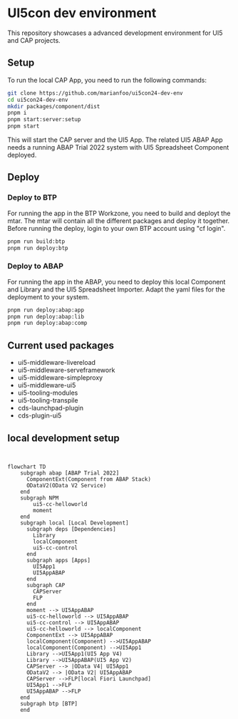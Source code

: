 # UI5con dev environment

This repository showcases a advanced development environment for UI5 and CAP projects.

## Setup

To run the local CAP App, you need to run the following commands:

```bash
git clone https://github.com/marianfoo/ui5con24-dev-env
cd ui5con24-dev-env
mkdir packages/component/dist
pnpm i
pnpm start:server:setup
pnpm start
```

This will start the CAP server and the UI5 App. The related UI5 ABAP App needs a running ABAP Trial 2022 system with UI5 Spreadsheet Component deployed.

## Deploy

### Deploy to BTP

For running the app in the BTP Workzone, you need to build and deployt the mtar. The mtar will contain all the different packages and deploy it together. Before running the deploy, login to your own BTP account using "cf login".

```bash
pnpm run build:btp
pnpm run deploy:btp
```

### Deploy to ABAP

For running the app in the ABAP, you need to deploy this local Component and Library and the UI5 Spreadsheet Importer.
Adapt the yaml files for the deployment to your system.

```bash
pnpm run deploy:abap:app
pnpm run deploy:abap:lib
pnpm run deploy:abap:comp
```

## Current used packages

- ui5-middleware-livereload
- ui5-middleware-serveframework
- ui5-middleware-simpleproxy
- ui5-middleware-ui5
- ui5-tooling-modules
- ui5-tooling-transpile
- cds-launchpad-plugin
- cds-plugin-ui5


## local development setup

```mermaid


flowchart TD
    subgraph abap [ABAP Trial 2022]
      ComponentExt(Component from ABAP Stack)
      ODataV2(OData V2 Service)
    end
    subgraph NPM
        ui5-cc-helloworld
        moment
    end
    subgraph local [Local Development]
      subgraph deps [Dependencies]
        Library
        localComponent
        ui5-cc-control
      end
      subgraph apps [Apps]
        UI5App1
        UI5AppABAP
      end
      subgraph CAP
        CAPServer
        FLP
      end
      moment --> UI5AppABAP
      ui5-cc-helloworld --> UI5AppABAP
      ui5-cc-control --> UI5AppABAP
      ui5-cc-helloworld --> localComponent
      ComponentExt --> UI5AppABAP
      localComponent(Component) -->UI5AppABAP
      localComponent(Component) -->UI5App1
      Library -->UI5App1(UI5 App V4)
      Library -->UI5AppABAP(UI5 App V2)
      CAPServer --> |OData V4| UI5App1
      ODataV2 --> |OData V2| UI5AppABAP
      CAPServer -->FLP[local Fiori Launchpad]
      UI5App1 -->FLP
      UI5AppABAP -->FLP
    end
    subgraph btp [BTP]
    end


```